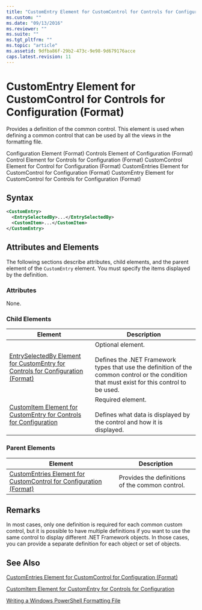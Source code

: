 ```yaml
---
title: "CustomEntry Element for CustomControl for Controls for Configuration (Format) | Microsoft Docs"
ms.custom: ""
ms.date: "09/13/2016"
ms.reviewer: ""
ms.suite: ""
ms.tgt_pltfrm: ""
ms.topic: "article"
ms.assetid: 9dfba86f-29b2-473c-9e98-9d679176acce
caps.latest.revision: 11
---
```

# CustomEntry Element for CustomControl for Controls for Configuration (Format)

Provides a definition of the common control. This element is used when defining a common control that can be used by all the views in the formatting file.

Configuration Element (Format)
Controls Element of Configuration (Format)
Control Element for Controls for Configuration (Format)
CustomControl Element for Control for Configuration (Format)
CustomEntries Element for CustomControl for Configuration (Format)
CustomEntry Element for CustomControl for Controls for Configuration (Format)

## Syntax

```xml
<CustomEntry>
  <EntrySelectedBy>...</EntrySelectedBy>
  <CustomItem>...</CustomItem>
</CustomEntry>
```

## Attributes and Elements

The following sections describe attributes, child elements, and the parent element of the `CustomEntry` element. You must specify the items displayed by the definition.

### Attributes

None.

### Child Elements

|Element|Description|
|-------------|-----------------|
|[EntrySelectedBy Element for CustomEntry for Controls for Configuration (Format)](./entryselectedby-element-for-customentry-for-controls-for-configuration-format.md)|Optional element.<br /><br /> Defines the .NET Framework types that use the definition of the common control or the condition that must exist for this control to be used.|
|[CustomItem Element for CustomEntry for Controls for Configuration](./customitem-element-for-customentry-for-controls-for-configuration-format.md)|Required element.<br /><br /> Defines what data is displayed by the control and how it is displayed.|

### Parent Elements

|Element|Description|
|-------------|-----------------|
|[CustomEntries Element for CustomControl for Configuration (Format)](./customentries-element-for-customcontrol-for-controls-for-configuration-format.md)|Provides the definitions of the common control.|

## Remarks

In most cases, only one definition is required for each common custom control, but it is possible to have multiple definitions if you want to use the same control to display different .NET Framework objects. In those cases, you can provide a separate definition for each object or set of objects.

## See Also

[CustomEntries Element for CustomControl for Configuration (Format)](./customentries-element-for-customcontrol-for-controls-for-configuration-format.md)

[CustomItem Element for CustomEntry for Controls for Configuration](./customitem-element-for-customentry-for-controls-for-configuration-format.md)

[Writing a Windows PowerShell Formatting File](./writing-a-windows-powershell-formatting-file.md)
